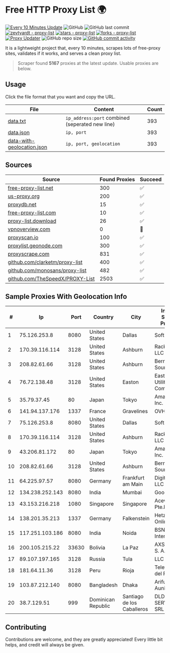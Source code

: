 
# Free HTTP Proxy List 🌍

[![Every 10 Minutes Update](https://github.com/mertguvencli/http-proxy-list/actions/workflows/main.yml/badge.svg?branch=main)](https://github.com/mertguvencli/http-proxy-list/actions/workflows/main.yml)
![GitHub](https://img.shields.io/github/license/mertguvencli/http-proxy-list)
![GitHub last commit](https://img.shields.io/github/last-commit/mertguvencli/http-proxy-list)
[![zevtyardt - proxy-list](https://img.shields.io/static/v1?label=zevtyardt&message=proxy-list&color=blue&logo=github)](https://github.com/zevtyardt/proxy-list "Go to GitHub repo")
[![stars - proxy-list](https://img.shields.io/github/stars/zevtyardt/proxy-list?style=social)](https://github.com/zevtyardt/proxy-list)
[![forks - proxy-list](https://img.shields.io/github/forks/zevtyardt/proxy-list?style=social)](https://github.com/zevtyardt/proxy-list)
[![Proxy Updater](https://github.com/zevtyardt/proxy-list/workflows/Proxy%20Updater/badge.svg)](https://github.com/zevtyardt/proxy-list/actions?query=workflow:"Proxy+Updater")
![GitHub repo size](https://img.shields.io/github/repo-size/zevtyardt/proxy-list)
[![GitHub commit activity](https://img.shields.io/github/commit-activity/m/zevtyardt/proxy-list?logo=commits)](https://github.com/zevtyardt/proxy-list/commits/main)

It is a lightweight project that, every 10 minutes, scrapes lots of free-proxy sites, validates if it works, and serves a clean proxy list.

> Scraper found **5167** proxies at the latest update. Usable proxies are below.

## Usage

Click the file format that you want and copy the URL.

|File|Content|Count|
|----|-------|-----|
|[data.txt](https://raw.githubusercontent.com/mertguvencli/http-proxy-list/main/proxy-list/data.txt)|`ip_address:port` combined (seperated new line)|393|
|[data.json](https://raw.githubusercontent.com/mertguvencli/http-proxy-list/main/proxy-list/data.json)|`ip, port`|393|
|[data-with-geolocation.json](https://raw.githubusercontent.com/mertguvencli/http-proxy-list/main/proxy-list/data-with-geolocation.json)|`ip, port, geolocation`|393|

## Sources

|Source|Found Proxies|Succeed|
|------|-------------|-------|
|[free-proxy-list.net](https://free-proxy-list.net)|300|✅|
|[us-proxy.org](https://www.us-proxy.org)|200|✅|
|[proxydb.net](http://proxydb.net)|15|✅|
|[free-proxy-list.com](https://free-proxy-list.com/?page=&port=&type%5B%5D=http&type%5B%5D=https&up_time=0&search=Search)|10|✅|
|[proxy-list.download](https://www.proxy-list.download/HTTP)|26|✅|
|[vpnoverview.com](https://vpnoverview.com/privacy/anonymous-browsing/free-proxy-servers)|0|🚫|
|[proxyscan.io](https://www.proxyscan.io)|100|✅|
|[proxylist.geonode.com](https://proxylist.geonode.com/api/proxy-list?limit=300&page=1&sort_by=lastChecked&sort_type=desc&protocols=http,https)|300|✅|
|[proxyscrape.com](https://api.proxyscrape.com/v2/?request=displayproxies&protocol=http&timeout=10000&country=all&ssl=all&anonymity=all)|831|✅|
|[github.com/clarketm/proxy-list](https://raw.githubusercontent.com/clarketm/proxy-list/master/proxy-list-raw.txt)|400|✅|
|[github.com/monosans/proxy-list](https://raw.githubusercontent.com/monosans/proxy-list/main/proxies/http.txt)|482|✅|
|[github.com/TheSpeedX/PROXY-List](https://raw.githubusercontent.com/TheSpeedX/PROXY-List/master/http.txt)|2503|✅|


## Sample Proxies With Geolocation Info

|#|Ip|Port|Country|City|Internet Service Provider|
|-|--|----|-------|----|-------------------------|
|1|75.126.253.8|8080|United States|Dallas|SoftLayer|
|2|170.39.116.114|3128|United States|Ashburn|Rackdog, LLC|
|3|208.82.61.66|3128|United States|Ashburn|Bernardi Sounds|
|4|76.72.138.48|3128|United States|Easton|Easton Utilities Commission|
|5|35.79.37.45|80|Japan|Tokyo|Amazon.com, Inc.|
|6|141.94.137.176|1337|France|Gravelines|OVH SAS|
|7|75.126.253.8|8080|United States|Dallas|SoftLayer|
|8|170.39.116.114|3128|United States|Ashburn|Rackdog, LLC|
|9|43.206.81.172|80|Japan|Tokyo|Amazon.com, Inc.|
|10|208.82.61.66|3128|United States|Ashburn|Bernardi Sounds|
|11|64.225.97.57|8080|Germany|Frankfurt am Main|DigitalOcean, LLC|
|12|134.238.252.143|8080|India|Mumbai|Google LLC|
|13|43.153.216.218|1080|Singapore|Singapore|Aceville Pte.ltd|
|14|138.201.35.213|1337|Germany|Falkenstein|Hetzner Online GmbH|
|15|117.251.103.186|8080|India|Noida|BSNL Internet|
|16|200.105.215.22|33630|Bolivia|La Paz|AXS Bolivia S. A.|
|17|89.107.197.165|3128|Russia|Tula|LLC TK Altair|
|18|181.64.11.36|3128|Peru|Rioja|Telefonica del Peru|
|19|103.87.212.140|8080|Bangladesh|Dhaka|Arifuzzaman Auni|
|20|38.7.129.51|999|Dominican Republic|Santiago de los Caballeros|DLD SERVICIO SRL|



## Contributing

Contributions are welcome, and they are greatly appreciated! Every
little bit helps, and credit will always be given.

